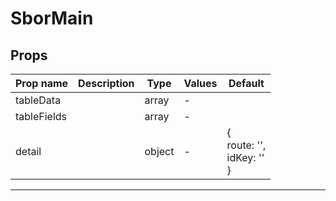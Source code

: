 # SborMain

## Props

| Prop name   | Description | Type   | Values | Default                                |
| ----------- | ----------- | ------ | ------ | -------------------------------------- |
| tableData   |             | array  | -      |                                        |
| tableFields |             | array  | -      |                                        |
| detail      |             | object | -      | {<br/> route: '',<br/> idKey: ''<br/>} |

---
